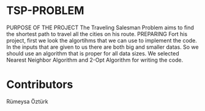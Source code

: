 # TSP-PROBLEM
PURPOSE OF THE PROJECT
The Traveling Salesman Problem aims to find the shortest path to travel all the cities on his route.
PREPARING 
Fort his project, first we look the algortihms that we can use to implement the code. In the inputs that are given to us there are both big and smaller datas. So we should use an algorithm that is proper for all data sizes. We selected Nearest Neighbor Algorithm and 2-Opt Algorithm for writing the code.

 # Contributors
 Rümeysa Öztürk
